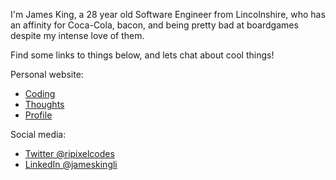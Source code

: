 I'm James King, a 28 year old Software Engineer from Lincolnshire, who has an affinity for Coca-Cola, bacon, and being pretty bad at boardgames despite my intense love of them.

Find some links to things below, and lets chat about cool things!

Personal website:

- [Coding](https://www.ripixel.co.uk/coding)
- [Thoughts](https://www.ripixel.co.uk/thoughts)
- [Profile](https://www.ripixel.co.uk/profile)

Social media:

- [Twitter @ripixelcodes](https://www.twitter.com/ripixelcodes)
- [LinkedIn @jameskingli](https://www.linkedin.com/in/jameskingli/)
